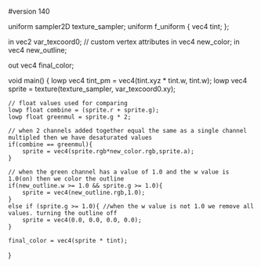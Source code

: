 #version 140

uniform sampler2D texture_sampler;
uniform f_uniform
{
    vec4 tint;
};

in vec2 var_texcoord0;
// custom vertex attributes
in vec4 new_color;
in vec4 new_outline;

out vec4 final_color;

void main()
{
    lowp vec4 tint_pm = vec4(tint.xyz * tint.w, tint.w);
    lowp vec4 sprite = texture(texture_sampler, var_texcoord0.xy);

    // float values used for comparing
    lowp float combine = (sprite.r + sprite.g);
    lowp float greenmul = sprite.g * 2;

    // when 2 channels added together equal the same as a single channel multipled then we have desaturated values
    if(combine == greenmul){
        sprite = vec4(sprite.rgb*new_color.rgb,sprite.a);
    }

    // when the green channel has a value of 1.0 and the w value is 1.0(on) then we color the outline
    if(new_outline.w >= 1.0 && sprite.g >= 1.0){
        sprite = vec4(new_outline.rgb,1.0);
    }
    else if (sprite.g >= 1.0){ //when the w value is not 1.0 we remove all values. turning the outline off
        sprite = vec4(0.0, 0.0, 0.0, 0.0);
    }
    
    final_color = vec4(sprite * tint);
}
